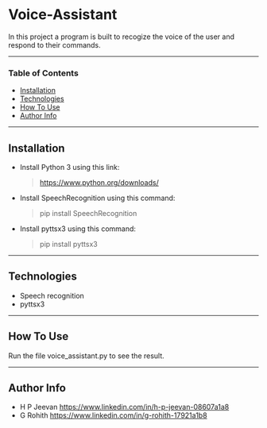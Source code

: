 # Voice-Assistant

In this project a program is built to recogize the voice of the user and respond to their commands.

---

### Table of Contents

- [Installation](#installation)
- [Technologies](#technologies)
- [How To Use](#how-to-use)
- [Author Info](#author-info)

---

## Installation

- Install Python 3 using this link: 
    > https://www.python.org/downloads/

- Install SpeechRecognition using this command: 
    > pip install SpeechRecognition

- Install pyttsx3 using this command:
    > pip install pyttsx3

---

## Technologies

- Speech recognition
- pyttsx3

---

## How To Use

Run the file voice_assistant.py to see the result.

---

## Author Info

- H P Jeevan https://www.linkedin.com/in/h-p-jeevan-08607a1a8
- G Rohith https://www.linkedin.com/in/g-rohith-17921a1b8
